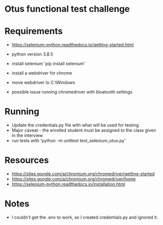 # Otus functional test challenge

# Requirements

* https://selenium-python.readthedocs.io/getting-started.html

* python version 3.8.5
* install selenium 'pip install selenium'
* install a webdriver for chrome
* move webdriver to C:\Windows
* possible issue running chromedriver with bluetooth settings

# Running

* Update the credentials.py file with what will be used for testing.
* Major caveat - the enrolled student must be assigned to the class given in the interview.
* run tests with 'python -m unittest test_selenium_otus.py'

# Resources

* https://sites.google.com/a/chromium.org/chromedriver/getting-started
* https://sites.google.com/a/chromium.org/chromedriver/home
* https://selenium-python.readthedocs.io/installation.html


# Notes

* I couldn't get the .env to work, so I created credentials.py and ignored it.
